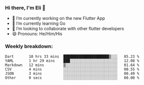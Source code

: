 ### Hi there, I'm Eli 👋
- 🔭 I’m currently working on the new Flutter App
- 🌱 I’m currently learning Go
- 🦄 I’m looking to collaborate with other flutter developers
- 😄 Pronouns: He/Him/His

### Weekly breakdown:
<!--START_SECTION:waka-->

```text
Dart       10 hrs 33 mins  █████████████████████▒░░░   85.23 %
YAML       1 hr 29 mins    ███░░░░░░░░░░░░░░░░░░░░░░   12.08 %
Markdown   12 mins         ▒░░░░░░░░░░░░░░░░░░░░░░░░   01.64 %
CSV        4 mins          ░░░░░░░░░░░░░░░░░░░░░░░░░   00.55 %
JSON       3 mins          ░░░░░░░░░░░░░░░░░░░░░░░░░   00.49 %
Other      0 secs          ░░░░░░░░░░░░░░░░░░░░░░░░░   00.00 %
```

<!--END_SECTION:waka-->
